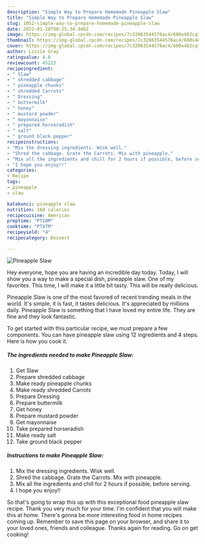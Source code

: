 ```yaml
---
description: "Simple Way to Prepare Homemade Pineapple Slaw"
title: "Simple Way to Prepare Homemade Pineapple Slaw"
slug: 1052-simple-way-to-prepare-homemade-pineapple-slaw
date: 2022-01-28T08:25:34.946Z
image: https://img-global.cpcdn.com/recipes/7c32083544576ac4/680x482cq70/pineapple-slaw-recipe-main-photo.jpg
thumbnail: https://img-global.cpcdn.com/recipes/7c32083544576ac4/680x482cq70/pineapple-slaw-recipe-main-photo.jpg
cover: https://img-global.cpcdn.com/recipes/7c32083544576ac4/680x482cq70/pineapple-slaw-recipe-main-photo.jpg
author: Lizzie Gray
ratingvalue: 4.8
reviewcount: 45223
recipeingredient:
- " Slaw"
- " shredded cabbage"
- " pineapple chunks"
- " shredded Carrots"
- " Dressing"
- " buttermilk"
- " honey"
- " mustard powder"
- " mayonnaise"
- " prepared horseradish"
- " salt"
- " ground black pepper"
recipeinstructions:
- "Mix the dressing ingredients. Wisk well."
- "Shred the cabbage. Grate the Carrots. Mix with pineapple."
- "Mix all the ingredients and chill for 2 hours if possible, before serving."
- "I hope you enjoy!!"
categories:
- Recipe
tags:
- pineapple
- slaw

katakunci: pineapple slaw 
nutrition: 160 calories
recipecuisine: American
preptime: "PT10M"
cooktime: "PT47M"
recipeyield: "4"
recipecategory: Dessert

---
```



![Pineapple Slaw](https://img-global.cpcdn.com/recipes/7c32083544576ac4/680x482cq70/pineapple-slaw-recipe-main-photo.jpg)

Hey everyone, hope you are having an incredible day today. Today, I will show you a way to make a special dish, pineapple slaw. One of my favorites. This time, I will make it a little bit tasty. This will be really delicious.

Pineapple Slaw is one of the most favored of recent trending meals in the world. It's simple, it is fast, it tastes delicious. It's appreciated by millions daily. Pineapple Slaw is something that I have loved my entire life. They are fine and they look fantastic.




To get started with this particular recipe, we must prepare a few components. You can have pineapple slaw using 12 ingredients and 4 steps. Here is how you cook it.

<!--inarticleads1-->

##### The ingredients needed to make Pineapple Slaw:

1. Get  Slaw
1. Prepare  shredded cabbage
1. Make ready  pineapple chunks
1. Make ready  shredded Carrots
1. Prepare  Dressing
1. Prepare  buttermilk
1. Get  honey
1. Prepare  mustard powder
1. Get  mayonnaise
1. Take  prepared horseradish
1. Make ready  salt
1. Take  ground black pepper




<!--inarticleads2-->

##### Instructions to make Pineapple Slaw:

1. Mix the dressing ingredients. Wisk well.
1. Shred the cabbage. Grate the Carrots. Mix with pineapple.
1. Mix all the ingredients and chill for 2 hours if possible, before serving.
1. I hope you enjoy!!




So that's going to wrap this up with this exceptional food pineapple slaw recipe. Thank you very much for your time. I'm confident that you will make this at home. There's gonna be more interesting food in home recipes coming up. Remember to save this page on your browser, and share it to your loved ones, friends and colleague. Thanks again for reading. Go on get cooking!
